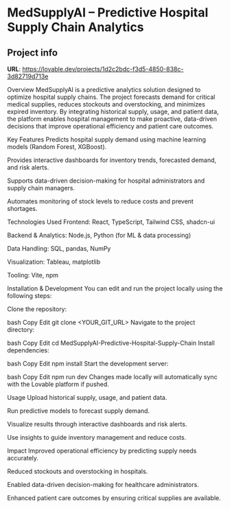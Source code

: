 # MedSupplyAI – Predictive Hospital Supply Chain Analytics

## Project info

**URL**: https://lovable.dev/projects/1d2c2bdc-f3d5-4850-838c-3d82719d713e

Overview
MedSupplyAI is a predictive analytics solution designed to optimize hospital supply chains. The project forecasts demand for critical medical supplies, reduces stockouts and overstocking, and minimizes expired inventory. By integrating historical supply, usage, and patient data, the platform enables hospital management to make proactive, data-driven decisions that improve operational efficiency and patient care outcomes.

Key Features
Predicts hospital supply demand using machine learning models (Random Forest, XGBoost).

Provides interactive dashboards for inventory trends, forecasted demand, and risk alerts.

Supports data-driven decision-making for hospital administrators and supply chain managers.

Automates monitoring of stock levels to reduce costs and prevent shortages.

Technologies Used
Frontend: React, TypeScript, Tailwind CSS, shadcn-ui

Backend & Analytics: Node.js, Python (for ML & data processing)

Data Handling: SQL, pandas, NumPy

Visualization: Tableau, matplotlib

Tooling: Vite, npm

Installation & Development
You can edit and run the project locally using the following steps:

Clone the repository:

bash
Copy
Edit
git clone <YOUR_GIT_URL>
Navigate to the project directory:

bash
Copy
Edit
cd MedSupplyAI-Predictive-Hospital-Supply-Chain
Install dependencies:

bash
Copy
Edit
npm install
Start the development server:

bash
Copy
Edit
npm run dev
Changes made locally will automatically sync with the Lovable platform if pushed.

Usage
Upload historical supply, usage, and patient data.

Run predictive models to forecast supply demand.

Visualize results through interactive dashboards and risk alerts.

Use insights to guide inventory management and reduce costs.

Impact
Improved operational efficiency by predicting supply needs accurately.

Reduced stockouts and overstocking in hospitals.

Enabled data-driven decision-making for healthcare administrators.

Enhanced patient care outcomes by ensuring critical supplies are available.

